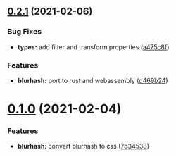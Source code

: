 ## [0.2.1](https://github.com/JamieMason/blurhash-to-css/compare/0.1.0...0.2.1) (2021-02-06)

### Bug Fixes

- **types:** add filter and transform properties
  ([a475c8f](https://github.com/JamieMason/blurhash-to-css/commit/a475c8f9d1d4eb50e951321bb576295e72cde05e))

### Features

- **blurhash:** port to rust and webassembly
  ([d469b24](https://github.com/JamieMason/blurhash-to-css/commit/d469b24c10ed6d2ba20b06c9fb23c6e8acf2e2a3))

# [0.1.0](https://github.com/JamieMason/blurhash-to-css/compare/7b345388a47f0b3cddd3c31e8ff9ae21f74cd16e...0.1.0) (2021-02-04)

### Features

- **blurhash:** convert blurhash to css
  ([7b34538](https://github.com/JamieMason/blurhash-to-css/commit/7b345388a47f0b3cddd3c31e8ff9ae21f74cd16e))
